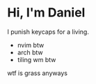 # Hi, I'm Daniel

I punish keycaps for a living.

- nvim btw
- arch btw
- tiling wm btw

wtf is grass anyways
